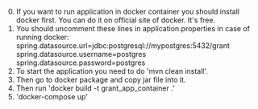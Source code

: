 0. If you want to run application in docker container you should install docker first. You can do it on official site of docker. It's free.
1. You should uncomment these lines in application.properties in case of running docker:
spring.datasource.url=jdbc:postgresql://mypostgres:5432/grant
spring.datasource.username=postgres
spring.datasource.password=postgres
2. To start the application you need to do 'mvn clean install'.
3. Then go to docker package and copy jar file into it.
4. Then run 'docker build -t grant_app_container .'
5. 'docker-compose up'